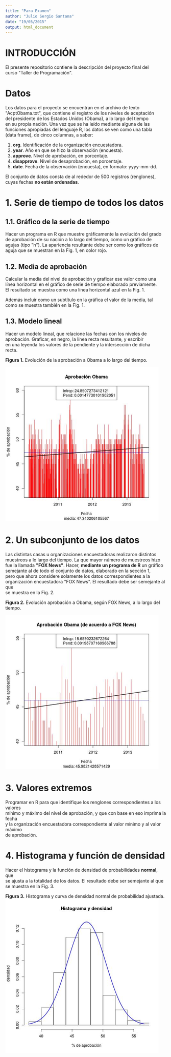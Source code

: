 ```yaml
---
title: "Para Examen"
author: "Julio Sergio Santana"
date: "19/05/2015"
output: html_document
---
```

# INTRODUCCIÓN
El presente repositorio contiene la descripción del proyecto final del  
curso "Taller de Programación".

# Datos
Los datos para el proyecto se encuentran en el archivo de texto  
"AcptObama.txt", que contiene el registro de los niveles de aceptación  
del presidente de los Estados Unidos (Obama), a lo largo del tiempo  
en su propia nación. Una vez que se ha leído mediante alguna de las  
funciones apropiadas del lenguaje R, los datos se ven como una tabla  
(data frame), de cinco columnas, a saber:

1. **org**. Identificación de la organización encuestadora.
2. **year**. Año en que se hizo la observación (encuesta).
3. **approve**. Nivel de aprobación, en porcentaje.
4. **disapprove**. Nivel de desaprobación, en porcentaje.
5. **date**. Fecha de la observación (encuesta), en formato: yyyy-mm-dd.

El conjunto de datos consta de al rededor de 500 registros (renglones),  
cuyas fechas **no están ordenadas**. 

# 1. Serie de tiempo de todos los datos
## 1.1. Gráfico de la serie de tiempo
Hacer un programa en R que muestre gráficamente la evolución del grado  
de aprobación de su nación a lo largo del tiempo, como un gráfico de  
agujas (tipo "h"). La apariencia resultante debe ser como los gráficos de  
aguja que se muestran en la Fig. 1, en color rojo.

## 1.2. Media de aprobación
Calcular la media del nivel de aprobación y graficar ese valor como una  
línea horizontal en el gráfico de serie de tiempo elaborado previamente.  
El resultado se muestra como una línea horizontal azul en la Fig. 1.

Además incluir como un subtítulo en la gráfica el valor de la media, tal  
como se muestra también en la Fig. 1.

## 1.3. Modelo lineal
Hacer un modelo lineal, que relacione las fechas con los niveles de   aprobación. Graficar, en negro, la línea recta resultante, y escribir  
en una leyenda los valores de la pendiente y la intersección de dicha  
recta.

**Figura 1.** Evolución de la aprobación a Obama a lo largo del tiempo.

![Serie de tiempo](SerieTiempo.jpg)

# 2. Un subconjunto de los datos
Las distintas casas u organizaciones encuestadoras realizaron distintos  
muestreos a lo largo del tiempo. La que mayor número de muestreos hizo  
fue la llamada **"FOX News"**. Hacer, **mediante un programa de R** un  gráfico  
semejante al de todo el conjunto de datos, elaborado en la sección 1,  
pero que ahora considere solamente los datos correspondientes a la  
organización encuestadora "FOX News". El resultado debe ser semejante al que  
se muestra en la Fig. 2.

**Figura 2.** Evolución aprobación a Obama, según FOX News, a lo largo del tiempo.

![Serie de tiempo](SerieTiempoFOX.jpg)

# 3. Valores extremos
Programar en R para que identifique los renglones correspondientes a los valores  
mínimo y máximo del nivel de aprobación, y que con base en eso imprima la fecha  
y la organización encuestadora correspondiente al valor mínimo y al valor máximo  
de aprobación.

# 4. Histograma y función de densidad
Hacer el histograma y la función de densidad de probabilidades **normal**, que  
se ajusta a la totalidad de los datos. El resultado debe ser semejante al que  
se muestra en la Fig. 3.

**Figura 3.** Histograma y curva de densidad normal de probabilidad ajustada.
![Histograma](HistoNormal.jpg)








